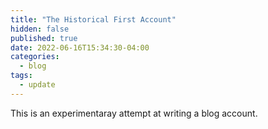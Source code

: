 ```yaml
---
title: "The Historical First Account"
hidden: false
published: true
date: 2022-06-16T15:34:30-04:00
categories:
  - blog
tags:
  - update
---
```


This is an experimentaray attempt at writing a blog account.
